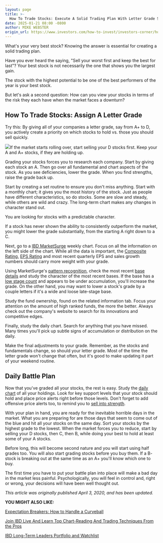 ```yaml
---
layout: page
title: >-
  How To Trade Stocks: Execute A Solid Trading Plan With Letter Grade System
date: 2025-01-21 08:00 -0800
author: MIKE WEBSTER
origin_url: https://www.investors.com/how-to-invest/investors-corner/how-to-trade-stocks-execute-a-solid-trading-plan-letter-grade-system/
---
```


What's your very best stock? Knowing the answer is essential for creating a solid trading plan.

Have you ever heard the saying, "Sell your worst first and keep the best for last"? Your best stock is not necessarily the one that shows you the largest gain.

The stock with the highest potential to be one of the best performers of the year is your best stock.

But let's ask a second question: How can you view your stocks in terms of the risk they each have when the market faces a downturn?

## How To Trade Stocks: Assign A Letter Grade

Try this: By giving all of your companies a letter grade, say from A+ to D, you actively create a priority on which stocks to hold vs. those you should sell quickly.

![](https://www.investors.com/wp-content/uploads/2020/04/IC_1col040620-225x300.jpg)If the market starts rolling over, start selling your D stocks first. Keep your A and A+ stocks, if they are holding up.

Grading your stocks forces you to research each company. Start by giving each stock an A. Then go over all fundamental and chart aspects of the stock. As you see deficiencies, lower the grade. When you find strengths, raise the grade back up.

Start by creating a set routine to ensure you don't miss anything. Start with a monthly chart; it gives you the most history of the stock. Just as people have different characteristics, so do stocks. Some are slow and steady, while others are wild and crazy. The long-term chart makes any changes in character stand out.

You are looking for stocks with a predictable character.

If a stock has never shown the ability to consistently outperform the market, you might lower the grade substantially, from the starting A right down to a C.

Next, go to a [IBD MarketSurge](https://get.investors.com/marketsurge/?artProdLink=MarketSurge) weekly chart. Focus on all the information on the left side of the chart. While all the data is important, the [Composite Rating](https://www.investors.com/how-to-invest/investors-corner/how-to-research-growth-stocks/), [EPS Rating](https://www.investors.com/ibd-university/find-evaluate-stocks/exclusive-ratings/) and most recent quarterly EPS and sales growth numbers should carry more weight with your grade.

Using MarketSurge's [pattern recognition](https://marketsmith.investors.com/learn/Topic.aspx?name=Pattern+Recognition&type=2), check the most recent [base details](https://www.investors.com/how-to-invest/investors-corner/how-to-trade-stocks-base-stock-charts/) and study the character of the most recent bases. If the base has a [low stage count](https://www.investors.com/how-to-invest/investors-corner/counting-bases-is-a-crucial-skill-in-playing-long-winning-stock-rallys/) and appears to be under accumulation, you'll increase the grade. On the other hand, you may want to lower a stock's grade by a couple letters if it's a wide and loose late-stage base.

Study the fund ownership, found on the related information tab. Focus your attention on the amount of high ranked funds, the more the better. Always check out the company's website to search for its innovations and competitive edges.

Finally, study the daily chart. Search for anything that you have missed. Many times you'll pick up subtle signs of accumulation or distribution on the daily.

Make the final adjustments to your grade. Remember, as the stocks and fundamentals change, so should your letter grade. Most of the time the letter grade won't change that often, but it's good to make updating it part of your weekend routine.

## Daily Battle Plan

Now that you've graded all your stocks, the rest is easy. Study the [daily chart](https://research.investors.com/stock-charts/nasdaq-nasdaq-composite-0ndqc.htm?cht=pvc&type=DAILY) of all your holdings. Look for key support levels that your stock should hold and place price alerts right before those levels. Don't forget to add offensive price alerts too, to remind you to [sell into strength](https://www.investors.com/how-to-invest/investors-corner/how-to-handle-stock-market-expectations/).

With your plan in hand, you are ready for the inevitable horrible days in the market. What you are preparing for are those days that seem to come out of the blue and hit all your stocks on the same day. Sort your stocks by the highest grade to the lowest. When the market forces you to reduce, start by selling your D stocks, then C, then B, while doing your best to hold at least some of your A stocks.

Before long, this will become second nature and you will start using half grades too. You will also start grading stocks before you buy them. If a B- stock is breaking out at the same time as an A+ you'll know which one to buy.

The first time you have to put your battle plan into place will make a bad day in the market less painful. Psychologically, you will feel in control and, right or wrong, your decisions will have been well thought out.

_This article was originally published April 3, 2020, and has been updated._

**YOU MIGHT ALSO LIKE:**

[Expectation Breakers: How to Handle a Curveball](https://www.investors.com/how-to-invest/investors-corner/growth-stocks-expectation-breakers-what-to-do-when-stock-market-throws-you-curveball/)

[Join IBD Live And Learn Top Chart-Reading And Trading Techniques From the Pros](https://shop.investors.com/offer/splashresponsive.aspx?id=IBD-Live)

[IBD Long-Term Leaders Portfolio and Watchlist](https://www.investors.com/research/best-long-term-stocks/)
